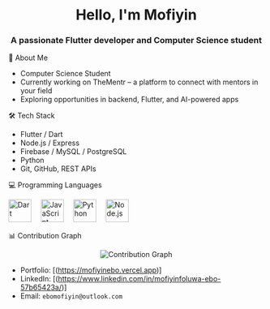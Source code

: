 <h1 align="center">Hello, I'm Mofiyin</h1>
<h3 align="center">A passionate Flutter developer and Computer Science student </h3>
<!-- <p align="center">
  <img src="https://media.giphy.com/media/rvxMJNyHAgwlW4YWpJ/giphy.gif" alt="mcmahon" width="300px"  height="300px"/>
</p> -->
🌟 About Me

- Computer Science Student
- Currently working on TheMentr – a platform to connect with mentors in your field
- Exploring opportunities in backend, Flutter, and AI-powered apps


🛠️ Tech Stack

- Flutter / Dart
- Node.js / Express
- Firebase / MySQL / PostgreSQL
- Python
- Git, GitHub, REST APIs

💻 Programming Languages

<p align="left">
  <img src="https://cdn.jsdelivr.net/gh/devicons/devicon/icons/dart/dart-original.svg" alt="Dart" width="45" height="45" style="margin-right:15px;"/>
  <img src="https://cdn.jsdelivr.net/gh/devicons/devicon/icons/javascript/javascript-original.svg" alt="JavaScript" width="45" height="45" style="margin-right:15px;"/>
  <img src="https://cdn.jsdelivr.net/gh/devicons/devicon/icons/python/python-original.svg" alt="Python" width="45" height="45" style="margin-right:15px;"/>
  <img src="https://cdn.jsdelivr.net/gh/devicons/devicon/icons/nodejs/nodejs-original.svg" alt="Node.js" width="45" height="45" style="margin-right:15px;"/>
</p>

📊 Contribution Graph

<p align="center">
  <img src="https://github-readme-activity-graph.vercel.app/graph?username=mofixiu&theme=rogue" alt="Contribution Graph" />
</p>




- Portfolio: [(https://mofiyinebo.vercel.app)]
- LinkedIn: [(https://www.linkedin.com/in/mofiyinfoluwa-ebo-57b65423a/)]
- Email: `ebomofiyin@outlook.com` 



